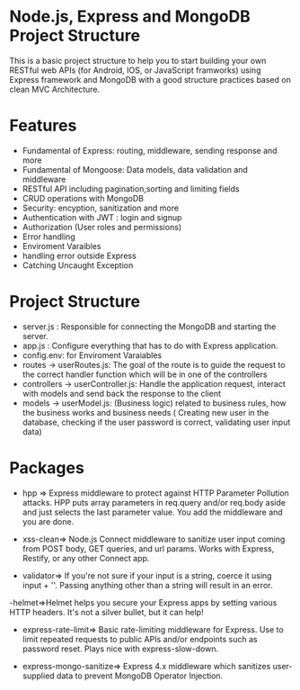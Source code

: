 # Node.js, Express and MongoDB Project Structure 
This is a basic project structure to help you to start building your own RESTful web APIs (for Android, IOS, or JavaScript framworks) using Express framework and MongoDB with a good structure practices based on clean MVC Architecture.


# Features
- Fundamental of Express: routing, middleware, sending response and more
- Fundamental of Mongoose: Data models, data validation and middleware
- RESTful API including pagination,sorting and limiting fields
- CRUD operations with MongoDB
- Security: encyption, sanitization and more
- Authentication with JWT : login and signup
- Authorization (User roles and permissions)
- Error handling
- Enviroment Varaibles
- handling error outside Express
- Catching Uncaught Exception

# Project Structure
- server.js : Responsible for connecting the MongoDB and starting the server.
- app.js : Configure everything that has to do with Express application. 
- config.env: for Enviroment Varaiables
- routes -> userRoutes.js: The goal of the route is to guide the request to the correct handler function which will be in one of the controllers
- controllers -> userController.js: Handle the application request, interact with models and send back the response to the client 
- models -> userModel.js: (Business logic) related to business rules, how the business works and business needs ( Creating new user in the database, checking if the user password is correct, validating user input data)

# Packages
- hpp => Express middleware to protect against HTTP Parameter Pollution attacks.
  HPP puts array parameters in req.query and/or req.body aside and just selects the last parameter value. You add the middleware and you are done.

- xss-clean=> Node.js Connect middleware to sanitize user input coming from POST body, GET queries, and url params. Works   with Express, Restify, or any other Connect app.

- validator=> If you're not sure if your input is a string, coerce it using input + ''. Passing anything other than a string will result in an error.

-helmet=>Helmet helps you secure your Express apps by setting various HTTP headers. It's not a silver bullet, but it can help!

- express-rate-limit=> Basic rate-limiting middleware for Express. Use to limit repeated requests to public APIs and/or endpoints such as password reset. Plays nice with express-slow-down.

- express-mongo-sanitize=> Express 4.x middleware which sanitizes user-supplied data to prevent MongoDB Operator Injection.